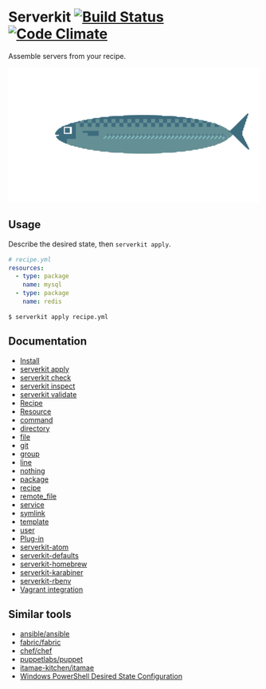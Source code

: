 # Serverkit [![Build Status](https://travis-ci.org/r7kamura/serverkit.svg)](https://travis-ci.org/r7kamura/serverkit) [![Code Climate](https://codeclimate.com/github/r7kamura/serverkit/badges/gpa.svg)](https://codeclimate.com/github/r7kamura/serverkit)
Assemble servers from your recipe.

![Server (thx 1041uuu)](/images/server.png)

## Usage
Describe the desired state, then `serverkit apply`.

```yaml
# recipe.yml
resources:
  - type: package
    name: mysql
  - type: package
    name: redis
```

```
$ serverkit apply recipe.yml
```

## Documentation
- [Install](/doc/install.md)
- [serverkit apply](/doc/action_apply.md)
- [serverkit check](/doc/action_check.md)
- [serverkit inspect](/doc/action_inspect.md)
- [serverkit validate](/doc/action_validate.md)
- [Recipe](/doc/recipe.md)
- [Resource](/doc/resource.md)
 - [command](https://github.com/r7kamura/serverkit/blob/master/lib/serverkit/resources/command.rb)
 - [directory](https://github.com/r7kamura/serverkit/blob/master/lib/serverkit/resources/directory.rb)
 - [file](https://github.com/r7kamura/serverkit/blob/master/lib/serverkit/resources/file.rb)
 - [git](https://github.com/r7kamura/serverkit/blob/master/lib/serverkit/resources/git.rb)
 - [group](https://github.com/r7kamura/serverkit/blob/master/lib/serverkit/resources/group.rb)
 - [line](https://github.com/r7kamura/serverkit/blob/master/lib/serverkit/resources/line.rb)
 - [nothing](https://github.com/r7kamura/serverkit/blob/master/lib/serverkit/resources/nothing.rb)
 - [package](https://github.com/r7kamura/serverkit/blob/master/lib/serverkit/resources/package.rb)
 - [recipe](https://github.com/r7kamura/serverkit/blob/master/lib/serverkit/resources/recipe.rb)
 - [remote_file](https://github.com/r7kamura/serverkit/blob/master/lib/serverkit/resources/remote_file.rb)
 - [service](https://github.com/r7kamura/serverkit/blob/master/lib/serverkit/resources/service.rb)
 - [symlink](https://github.com/r7kamura/serverkit/blob/master/lib/serverkit/resources/symlink.rb)
 - [template](https://github.com/r7kamura/serverkit/blob/master/lib/serverkit/resources/template.rb)
 - [user](https://github.com/r7kamura/serverkit/blob/master/lib/serverkit/resources/user.rb)
- [Plug-in](/doc/plug_in.md)
 - [serverkit-atom](https://github.com/r7kamura/serverkit-atom)
 - [serverkit-defaults](https://github.com/r7kamura/serverkit-defaults)
 - [serverkit-homebrew](https://github.com/r7kamura/serverkit-homebrew)
 - [serverkit-karabiner](https://github.com/r7kamura/serverkit-karabiner)
 - [serverkit-rbenv](https://github.com/r7kamura/serverkit-rbenv)
- [Vagrant integration](/doc/vagrant_integration.md)

## Similar tools
- [ansible/ansible](https://github.com/ansible/ansible)
- [fabric/fabric](https://github.com/fabric/fabric)
- [chef/chef](https://github.com/chef/chef)
- [puppetlabs/puppet](https://github.com/puppetlabs/puppet)
- [itamae-kitchen/itamae](https://github.com/itamae-kitchen/itamae)
- [Windows PowerShell Desired State Configuration](https://technet.microsoft.com/library/dn249918.aspx)
